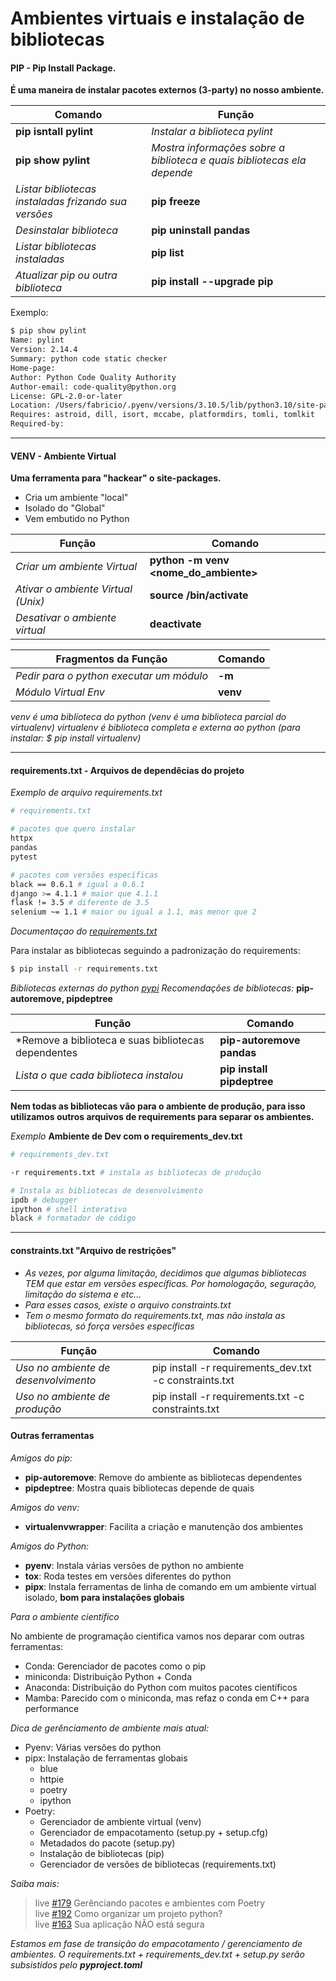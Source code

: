 # Ambientes virtuais e instalação de bibliotecas

#### PIP - Pip Install Package.
**É uma maneira de instalar pacotes externos (3-party) no nosso ambiente.**

Comando|Função
-------|------
**pip isntall pylint**| *Instalar a biblioteca pylint*
**pip show pylint**| *Mostra informações sobre a biblioteca e quais bibliotecas ela depende*
*Listar bibliotecas instaladas frizando sua versões*| **pip freeze**
*Desinstalar biblioteca*| **pip uninstall pandas**
*Listar bibliotecas instaladas*| **pip list**
*Atualizar pip ou outra biblioteca*| **pip install --upgrade pip**

Exemplo:
```sh
$ pip show pylint
Name: pylint
Version: 2.14.4
Summary: python code static checker
Home-page:
Author: Python Code Quality Authority
Author-email: code-quality@python.org
License: GPL-2.0-or-later
Location: /Users/fabricio/.pyenv/versions/3.10.5/lib/python3.10/site-packages
Requires: astroid, dill, isort, mccabe, platformdirs, tomli, tomlkit
Required-by:
```
---

#### VENV - Ambiente Virtual
**Uma ferramenta para "hackear" o site-packages.**
- Cria um ambiente "local"
- Isolado do "Global"
- Vem embutido no Python

Função|Comando
------|-------
*Criar um ambiente Virtual*| **python -m venv <nome_do_ambiente>**
*Ativar o ambiente Virtual (Unix)*| **source <venv>/bin/activate**
*Desativar o ambiente virtual*| **deactivate**


Fragmentos da Função|Comando
---|---
*Pedir para o python executar um módulo*| **-m**
*Módulo Virtual Env*| **venv**

*venv é uma biblioteca do python (venv é uma biblioteca parcial do virtualenv)
virtualenv é biblioteca completa e externa ao python (para instalar: $ pip install virtualenv)*

---

#### requirements.txt - Arquivos de dependêcias do projeto

*Exemplo de arquivo requirements.txt*
```sh
# requirements.txt

# pacotes que quero instalar
httpx
pandas
pytest

# pacotes com versões específicas
black == 0.6.1 # igual a 0.6.1
django >= 4.1.1 # maior que 4.1.1
flask != 3.5 # diferente de 3.5
selenium ~= 1.1 # maior ou igual a 1.1, mas menor que 2
```
*Documentaçao do [requirements.txt](hhttps://pip.pypa.io/en/stable/reference/requirements-file-format/)*

Para instalar as bibliotecas seguindo a padronização do requirements:
```sh
$ pip install -r requirements.txt
```

*Bibliotecas externas do python [pypi](https://pypi.org)*
*Recomendações de bibliotecas:* **pip-autoremove, pipdeptree**

Função|Comando
------|-------
*Remove a biblioteca e suas bibliotecas dependentes| **pip-autoremove pandas**
*Lista o que cada biblioteca instalou*| **pip install pipdeptree**

**Nem todas as bibliotecas vão para o ambiente de produção, para isso utilizamos outros arquivos de
requirements para separar os ambientes.**

*Exemplo* **Ambiente de Dev com o requirements_dev.txt**
```sh
# requirements_dev.txt

-r requirements.txt # instala as bibliotecas de produção

# Instala as bibliotecas de desenvolvimento
ipdb # debugger
ipython # shell interativo
black # formatador de código
```

---

#### constraints.txt "Arquivo de restrições"

- *As vezes, por alguma limitação, decidimos que algumas bibliotecas TEM que estar em
versões específicas. Por homologação, seguração, limitação do sistema e etc...*
- *Para esses casos, existe o arquivo constraints.txt*
- *Tem o mesmo formato do requirements.txt, mas não instala as bibliotecas, só força versões específicas*

Função|Comando
------|-------
*Uso no ambiente de desenvolvimento*| pip install -r requirements_dev.txt -c constraints.txt
*Uso no ambiente de produção*| pip install -r requirements.txt -c constraints.txt

#### Outras ferramentas

*Amigos do pip:*
- **pip-autoremove**: Remove do ambiente as bibliotecas dependentes
- **pipdeptree**: Mostra quais bibliotecas depende de quais

*Amigos do venv:*
- **virtualenvwrapper**: Facilita a criação e manutenção dos ambientes

*Amigos do Python:*
- **pyenv**: Instala várias versões de python no ambiente
- **tox**: Roda testes em versões diferentes do python
- **pipx**: Instala ferramentas de linha de comando em um ambiente
virtual isolado, **bom para instalações globais**

*Para o ambiente cientifico*

No ambiente de programação cientifica vamos nos deparar com outras ferramentas:
- Conda: Gerenciador de pacotes como o pip
- miniconda: Distribuição Python + Conda
- Anaconda: Distribuição do Python com muitos pacotes científicos
- Mamba: Parecido com o miniconda, mas refaz o conda em C++ para
performance

*Dica de gerênciamento de ambiente mais atual:*
- Pyenv: Várias versões do python
- pipx: Instalação de ferramentas globais
    - blue
    - httpie
    - poetry
    - ipython
- Poetry:
    - Gerenciador de ambiente virtual (venv)
    - Gerenciador de empacotamento (setup.py + setup.cfg)
    - Metadados do pacote (setup.py)
    - Instalação de bibliotecas (pip)
    - Gerenciador de versões de bibliotecas (requirements.txt)

*Saiba mais:*
>live [#179](https://www.youtube.com/watch?v=ZOSWdktsKf0) Gerênciando pacotes e ambientes com Poetry \
>live [#192](https://www.youtube.com/watch?v=O3bs4JtHrow) Como organizar um projeto python? \
>live [#163](https://www.youtube.com/watch?v=cEkA9PH2oEk) Sua aplicação NÃO está segura

*Estamos em fase de transição do empacotamento / gerenciamento de ambientes.
O requirements.txt + requirements_dev.txt + setup.py serão subsistidos pelo **pyproject.toml***
